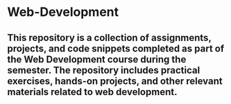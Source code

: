 # Web-Development

## This repository is a collection of assignments, projects, and code snippets completed as part of the Web Development course during the semester. The repository includes practical exercises, hands-on projects, and other relevant materials related to web development.
